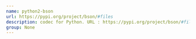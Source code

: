 ```yaml
---
name: python2-bson
url: https://pypi.org/project/bson/#files
description: codec for Python. URL : https://pypi.org/project/bson/#files Groups : None
group: None
---
```

